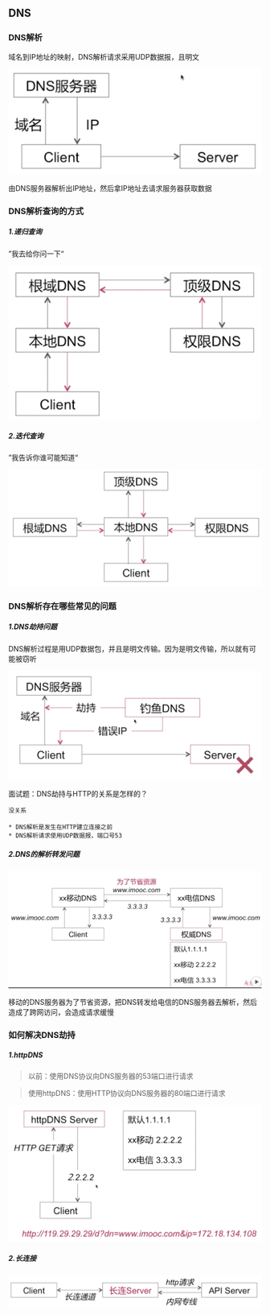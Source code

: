 ## DNS

### DNS解析

域名到IP地址的映射，DNS解析请求采用UDP数据报，且明文

![DNS解析](images/8.png)

由DNS服务器解析出IP地址，然后拿IP地址去请求服务器获取数据

### DNS解析查询的方式

##### 1.递归查询

”我去给你问一下“

![递归查询](images/9.png)

##### 2.迭代查询

”我告诉你谁可能知道“

![迭代查询](images/10.png)

### DNS解析存在哪些常见的问题

##### 1.DNS劫持问题

DNS解析过程是用UDP数据包，并且是明文传输。因为是明文传输，所以就有可能被窃听

![DNS劫持](images/11.png)

面试题：DNS劫持与HTTP的关系是怎样的？

    没关系

    * DNS解析是发生在HTTP建立连接之前
    * DNS解析请求使用UDP数据报，端口号53


##### 2.DNS的解析转发问题

![DNS的解析转发](images/12.png)

移动的DNS服务器为了节省资源，把DNS转发给电信的DNS服务器去解析，然后造成了跨网访问，会造成请求缓慢

### 如何解决DNS劫持

##### 1.httpDNS

>以前：使用DNS协议向DNS服务器的53端口进行请求

>使用httpDNS：使用HTTP协议向DNS服务器的80端口进行请求

![DNS的解析转发](images/14.png)


##### 2.长连接

![DNS的解析转发](images/15.png)


